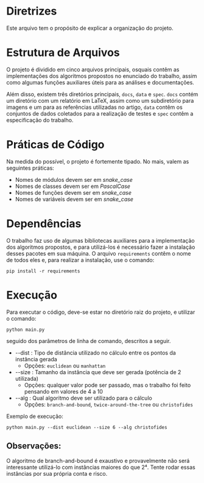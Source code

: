 # Diretrizes

Este arquivo tem o propósito de explicar a organização do projeto.

# Estrutura de Arquivos

O projeto é dividido em cinco arquivos principais, osquais contêm as implementações dos algoritmos propostos no enunciado do trabalho, assim como algumas funções auxiliares úteis para as análises e documentações.

Além disso, existem três diretórios principais, `docs`, `data` e `spec`. `docs` contém um diretório com um relatório em LaTeX, assim como um subdiretório para imagens e um para as referências utilizadas no artigo, `data` contêm os conjuntos de dados coletados para a realização de testes e `spec` contêm a especificação do trabalho.

# Práticas de Código

Na medida do possível, o projeto é fortemente tipado. No mais, valem as seguintes práticas:

- Nomes de módulos devem ser em *snake_case* 
- Nomes de classes devem ser em *PascalCase*
- Nomes de funções devem ser em *snake_case*
- Nomes de variáveis devem ser em *snake_case*

# Dependências

O trabalho faz uso de algumas bibliotecas auxiliares para a implementação dos algoritmos propostos, e para utilizá-los é necessário fazer a instalação desses pacotes em sua máquina. O arquivo `requirements` contêm o nome de todos eles e, para realizar a instalação, use o comando:

`pip install -r requirements`

# Execução

Para executar o código, deve-se estar no diretório raiz do projeto, e utilizar o comando:

`python main.py`

seguido dos parâmetros de linha de comando, descritos a seguir.

- --dist : Tipo de distância utilizado no cálculo entre os pontos da instância gerada
    - Opções: `euclidean` ou `manhattan`
- --size : Tamanho da instância que deve ser gerada (potência de 2 utilizada)
    - Opções: qualquer valor pode ser passado, mas o trabalho foi feito pensando em valores de 4 a 10
- --alg : Qual algoritmo deve ser utilizado para o cálculo
    - Opções: `branch-and-bound`, `twice-around-the-tree` ou `christofides`

Exemplo de execução:

`python main.py --dist euclidean --size 6 --alg christofides`

## Observações:

O algoritmo de branch-and-bound é exaustivo e provavelmente não será interessante utilizá-lo com instâncias maiores do que 2⁴. Tente rodar essas instâncias por sua própria conta e risco. 

